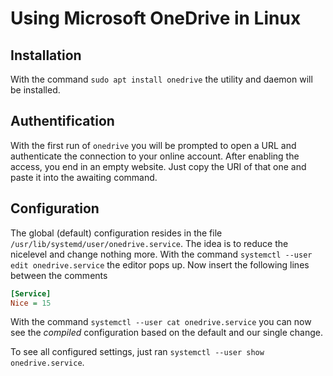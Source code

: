 # Using Microsoft OneDrive in Linux

## Installation

With the command `sudo apt install onedrive` the utility and daemon will be installed.

## Authentification

With the first run of `onedrive` you will be prompted to open a URL and authenticate the connection to your online account.
After enabling the access, you end in an empty website. Just copy the URI of that one and paste it into the awaiting command. 

## Configuration

The global (default) configuration resides in the file `/usr/lib/systemd/user/onedrive.service`.
The idea is to reduce the nicelevel and change nothing more.
With the command `systemctl --user edit onedrive.service` the editor pops up.
Now insert the following lines between the comments

```INI
[Service]
Nice = 15
```

With the command `systemctl --user cat onedrive.service` you can now see the _compiled_ configuration based on the default and our single change.

To see all configured settings, just ran `systemctl --user show onedrive.service`.
